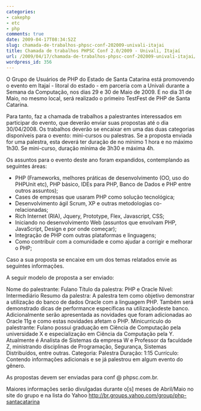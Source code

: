 ```yaml
---
categories:
- cakephp
- etc
- php
comments: true
date: 2009-04-17T08:34:52Z
slug: chamada-de-trabalhos-phpsc-conf-202009-univali-itajai
title: Chamada de trabalhos PHPSC Conf 2.0/2009 - Univali, Itajaí
url: /2009/04/17/chamada-de-trabalhos-phpsc-conf-202009-univali-itajai/
wordpress_id: 356
---
```


O Grupo de Usuários de PHP do Estado de Santa Catarina está promovendo o evento em Itajaí - litoral do estado - em parceria com a Univali durante a Semana da Computação, nos dias 29 e 30 de Maio de 2009. E no dia 31 de Maio,  no mesmo local, será realizado o primeiro TestFest de PHP de Santa Catarina.

Para tanto, faz a chamada de trabalhos a palestrantes interessados em participar do evento, que deverão enviar suas propostas até o dia 30/04/2008. Os trabalhos deverão se encaixar em uma das duas categorias disponíveis para o evento: mini-cursos ou palestras. Se a proposta enviada for uma palestra, esta deverá ter duração de no mínimo 1 hora e no máximo 1h30.  Se mini-curso, duração mínima de 3h30 e máxima 4h.

Os assuntos para o evento deste ano foram expandidos, contemplando as seguintes áreas:

- PHP (Frameworks, melhores práticas de desenvolvimento (OO, uso do PHPUnit etc), PHP básico, IDEs para PHP, Banco de Dados e PHP entre outros assuntos);
- Cases de empresas que usaram PHP como solução tecnológica;
- Desenvolvimento ágil Scrum, XP e outras metodologias co-relacionadas;
- Rich Internet (RIA), Jquery, Prototype, Flex, Javascript, CSS;
- Iniciando no desenvolvimento Web (assuntos que envolvam PHP, JavaScript, Design e por onde começar);
- Integração de PHP com outras plataformas e linguagens;
- Como contribuir com a comunidade e como ajudar a corrigir e melhorar o PHP;

Caso a sua proposta se encaixe em um dos temas relatados envie as seguintes informações.

A seguir modelo de proposta a ser enviado:

Nome do palestrante: Fulano
Título da palestra: PHP e Oracle
Nível: Intermediário
Resumo da palestra: A palestra tem como objetivo demonstrar a utilização do banco de dados Oracle com a linguagem PHP. Também será demonstrado dicas de performance específicas na utilizaçãodeste banco. Adicionalmente serão apresentada as novidades que foram adicionadas ao Oracle 11g e como estas novidades afetam o PHP.
Minicurriculo do palestrante: Fulano possui graduação em Ciência de Computação pela universidade X e especialização em Ciência da Computação pela Y. Atualmente é Analista de Sistemas da empresa W e Professor da faculdade Z, ministrando disciplinas de Programação, Segurança, Sistemas Distribuídos, entre outras.
Categoria: Palestra
Duração: 1:15
Currículo: Contendo informações adicionais e se já palestrou em algum evento do gênero.

As propostas devem ser enviadas para conf @ phpsc.com.br.

Maiores informações serão divulgadas durante o[s] meses de Abril/Maio no site do grupo e na lista do Yahoo http://br.groups.yahoo.com/group/php-santacatarina
